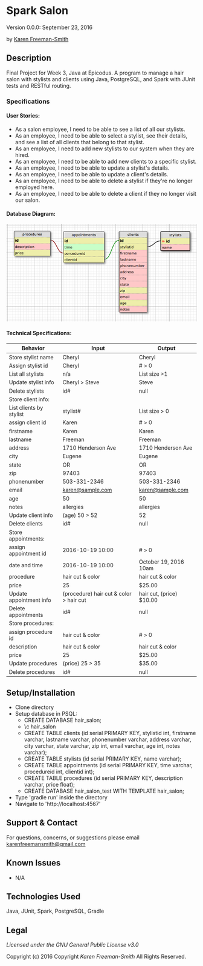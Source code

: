 # Spark Salon
Version 0.0.0: September 23, 2016

by [Karen Freeman-Smith](https://github.com/karenfreemansmith)

## Description
Final Project for Week 3, Java at Epicodus. A program to manage a hair salon with stylists and clients using Java, PostgreSQL, and Spark with JUnit tests and RESTful routing.


### Specifications
#### User Stories:
* As a salon employee, I need to be able to see a list of all our stylists.
* As an employee, I need to be able to select a stylist, see their details, and see a list of all clients that belong to that stylist.
* As an employee, I need to add new stylists to our system when they are hired.
* As an employee, I need to be able to add new clients to a specific stylist.
* As an employee, I need to be able to update a stylist's details.
* As an employee, I need to be able to update a client's details.
* As an employee, I need to be able to delete a stylist if they're no longer employed here.
* As an employee, I need to be able to delete a client if they no longer visit our salon.

#### Database Diagram:
![database diagram](database.png)

#### Technical Specifications:

| Behavior | Input | Output |
|-------------------------|-----------------------------------------|--------------------------|
| Store stylist name | Cheryl | Cheryl |
| Assign stylist id | Cheryl | # > 0 |
| List all stylists | n/a | List size >1 |
| Update stylist info | Cheryl > Steve | Steve |
| Delete stylists | id# | null |
| Store client info: |  |  |
| List clients by stylist | stylist# | List size > 0 |
| assign client id | Karen | # > 0 |
| firstname | Karen | Karen |
| lastname | Freeman | Freeman |
| address | 1710 Henderson Ave | 1710 Henderson Ave |
| city | Eugene | Eugene |
| state | OR | OR |
| zip | 97403 | 97403 |
| phonenumber | 503-331-2346 | 503-331-2346 |
| email | karen@sample.com | karen@sample.com |
| age | 50 | 50 |
| notes | allergies | allergies |
| Update client info | (age) 50 > 52 | 52 |
| Delete clients | id# | null |
| Store appointments: |  |  |
| assign appointment id | 2016-10-19 10:00 | # > 0 |
| date and time | 2016-10-19 10:00 | October 19, 2016 10am |
| procedure | hair cut & color | hair cut & color |
| price | 25 | $25.00 |
| Update appointment info | (procedure) hair cut & color > hair cut | hair cut, (price) $10.00 |
| Delete appointments | id# | null |
| Store procedures: |  |  |
| assign procedure id | hair cut & color | # > 0 |
| description | hair cut & color | hair cut & color |
| price | 25 | $25.00 |
| Update procedures | (price) 25 > 35 | $35.00 |
| Delete procedures | id# | null |


## Setup/Installation
* Clone directory
* Setup database in PSQL:
  * CREATE DATABASE hair_salon;
  * \c hair_salon
  * CREATE TABLE clients (id serial PRIMARY KEY, stylistid int, firstname varchar, lastname varchar, phonenumber varchar, address varchar, city varchar, state varchar, zip int, email varchar, age int, notes varchar);
  * CREATE TABLE stylists (id serial PRIMARY KEY, name varchar);
  * CREATE TABLE appointments (id serial PRIMARY KEY, time varchar, procedureid int, clientid int);
  * CREATE TABLE procedures (id serial PRIMARY KEY, description varchar, price float);
  * CREATE DATABASE hair_salon_test WITH TEMPLATE hair_salon;
* Type 'gradle run' inside the directory
* Navigate to 'http://localhost:4567'

## Support & Contact
For questions, concerns, or suggestions please email karenfreemansmith@gmail.com

## Known Issues
* N/A

## Technologies Used
Java, JUnit, Spark, PostgreSQL, Gradle

## Legal
*Licensed under the GNU General Public License v3.0*

Copyright (c) 2016 Copyright _Karen Freeman-Smith_ All Rights Reserved.
